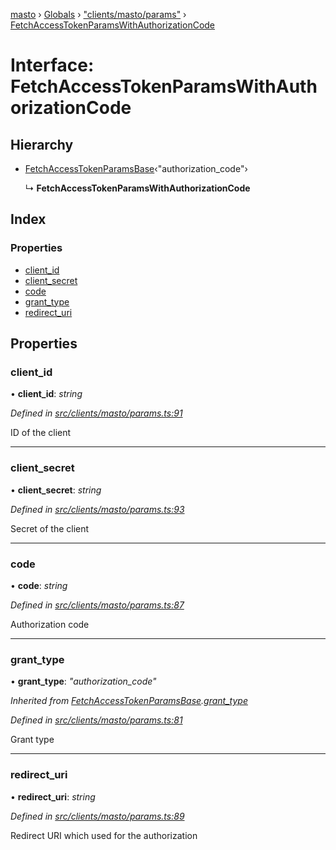[masto](../README.md) › [Globals](../globals.md) › ["clients/masto/params"](../modules/_clients_masto_params_.md) › [FetchAccessTokenParamsWithAuthorizationCode](_clients_masto_params_.fetchaccesstokenparamswithauthorizationcode.md)

# Interface: FetchAccessTokenParamsWithAuthorizationCode

## Hierarchy

* [FetchAccessTokenParamsBase](_clients_masto_params_.fetchaccesstokenparamsbase.md)‹"authorization_code"›

  ↳ **FetchAccessTokenParamsWithAuthorizationCode**

## Index

### Properties

* [client_id](_clients_masto_params_.fetchaccesstokenparamswithauthorizationcode.md#client_id)
* [client_secret](_clients_masto_params_.fetchaccesstokenparamswithauthorizationcode.md#client_secret)
* [code](_clients_masto_params_.fetchaccesstokenparamswithauthorizationcode.md#code)
* [grant_type](_clients_masto_params_.fetchaccesstokenparamswithauthorizationcode.md#grant_type)
* [redirect_uri](_clients_masto_params_.fetchaccesstokenparamswithauthorizationcode.md#redirect_uri)

## Properties

###  client_id

• **client_id**: *string*

*Defined in [src/clients/masto/params.ts:91](https://github.com/neet/masto.js/blob/b9f6bdd/src/clients/masto/params.ts#L91)*

ID of the client

___

###  client_secret

• **client_secret**: *string*

*Defined in [src/clients/masto/params.ts:93](https://github.com/neet/masto.js/blob/b9f6bdd/src/clients/masto/params.ts#L93)*

Secret of the client

___

###  code

• **code**: *string*

*Defined in [src/clients/masto/params.ts:87](https://github.com/neet/masto.js/blob/b9f6bdd/src/clients/masto/params.ts#L87)*

Authorization code

___

###  grant_type

• **grant_type**: *"authorization_code"*

*Inherited from [FetchAccessTokenParamsBase](_clients_masto_params_.fetchaccesstokenparamsbase.md).[grant_type](_clients_masto_params_.fetchaccesstokenparamsbase.md#grant_type)*

*Defined in [src/clients/masto/params.ts:81](https://github.com/neet/masto.js/blob/b9f6bdd/src/clients/masto/params.ts#L81)*

Grant type

___

###  redirect_uri

• **redirect_uri**: *string*

*Defined in [src/clients/masto/params.ts:89](https://github.com/neet/masto.js/blob/b9f6bdd/src/clients/masto/params.ts#L89)*

Redirect URI which used for the authorization
